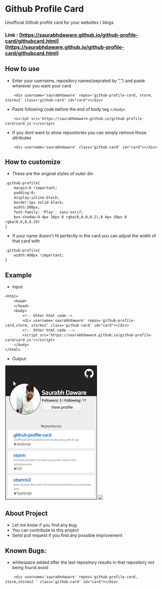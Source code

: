 # Github Profile Card
Unofficial Github profile card for your websites / blogs

### Link : [https://saurabhdaware.github.io/github-profile-card/githubcard.html](https://saurabhdaware.github.io/github-profile-card/githubcard.html) 


## How to use

- Enter your username, repository names(seprated by ",") and paste wherever you want your card
```
    <div username='saurabhdaware' repos='github-profile-card, storm, stormv2' class='github-card' id="card"></div>
```

- Paste following code before the end of body tag `</body>`

```
    <script src='https://saurabhdaware.github.io/github-profile-card/card.js'></script>
```

- If you dont want to show repositories you can simply remove those attributes
```
    <div username='saurabhdaware' class='github-card' id="card"></div>

```

## How to customize
- These are the original styles of outer div
```
.github-profile{
    margin:0 !important;
    padding:0;
    display:inline-block;
    border:1px solid black;
    width:300px;
    font-family: 'Play', sans-serif;
    box-shadow:0 4px 10px 0 rgba(0,0,0,0.2),0 4px 20px 0 rgba(0,0,0,0.19)
}
```


- If your name doesn't fit perfectly in the card you can adjust the width of that card with
```
.github-profile{
    width:400px !important;
}
```


## Example
- Input

```
<html>
    <head>
    </head>
    <body>
        <!-- Other html code-->
        <div username='saurabhdaware' repos='github-profile-card,storm, stormv2' class='github-card' id="card"></div>
        <!-- Other html code -->
        <script src='https://saurabhdaware.github.io/github-profile-card/card.js'></script>
    </body>
</html>
```

- Output

![](https://raw.githubusercontent.com/aks13raut/github-profile-card/master/example.png)
![](https://raw.githubusercontent.com/aks13raut/github-profile-card/master/example2png)


## About Project
- Let me know if you find any bug.
- You can contribute to this project 
- Send pull request if you find any possible improvement

## Known Bugs:
- whitespace added after the last repository results in that repository not being found
  avoid 
```
    <div username='saurabhdaware' repos='github-profile-card, storm,stormv2 ' class='github-card' id="card"></div>
```
